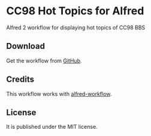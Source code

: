 # CC98 Hot Topics for Alfred
Alfred 2 workflow for displaying hot topics of CC98 BBS

## Download

Get the workflow from [GitHub](https://github.com/VcamX/alfred-cc98-hot-topic/releases).

## Credits

This workflow works with [alfred-workflow](https://github.com/deanishe/alfred-workflow).

## License

It is published under the MIT license.
